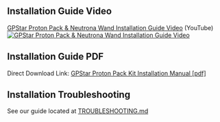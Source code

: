 ## Installation Guide Video

[GPStar Proton Pack & Neutrona Wand Installation Guide Video](https://www.youtube.com/watch?v=zkFpTLQZsCI) (YouTube)
[![GPStar Proton Pack & Neutrona Wand Installation Guide Video](https://img.youtube.com/vi/zkFpTLQZsCI/maxresdefault.jpg)](https://www.youtube.com/watch?v=zkFpTLQZsCI)

## Installation Guide PDF

Direct Download Link:
[GPStar Proton Pack Kit Installation Manual [pdf]](https://github.com/gpstar81/haslab-proton-pack/raw/main/extras/gpstar-Haslab-Proton-Pack-Kit-Installation-Manual-V2.pdf)

## Installation Troubleshooting

See our guide located at [TROUBLESHOOTING.md](TROUBLESHOOTING.md)